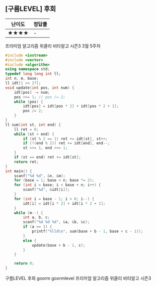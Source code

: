 ## [구름LEVEL] 후회

| 난이도 | 정답률 |
| ------ | ------ |
| ★★★★   | -      |



프리미엄 알고리즘 위클리 비타알고 시즌3 3월 5주차

```c++
#include <iostream>
#include <vector>
#include <algorithm>
using namespace std;
typedef long long int ll;
int n, m, base;
ll idt[1 << 27];
void update(int pos, int num) {
	idt[pos] -= num;
	pos >>= 1; // pos /= 2;
	while (pos) {
		idt[pos] = idt[pos * 2] + idt[pos * 2 + 1];
		pos /= 2;
	}
}
ll sum(int st, int end) {
	ll ret = 0;
	while (st < end) {
		if (st % 2 == 1) ret += idt[st], st++;
		if (!(end % 2)) ret += idt[end], end--;
		st >>= 1, end >>= 1;
	}
	if (st == end) ret += idt[st];
	return ret;
}
int main() {
	scanf("%d %d", &n, &m);
	for (base = 1; base < n; base *= 2);
	for (int i = base; i < base + n; i++) {
		scanf("%d", &idt[i]);
	}
	for (int i = base - 1; i > 0; i--) {
		idt[i] = idt[i * 2] + idt[i * 2 + 1];
	}
	while (m--) {
		int a, b, c;
		scanf("%d %d %d", &a, &b, &c);
		if (a == 1) {
			printf("%lld\n", sum(base + b - 1, base + c - 1));
		}
		else {
			update(base + b - 1, c);
		}
	}

	return 0;
}
```





구름LEVEL 후회 goorm goormlevel 프리미엄 알고리즘 위클리 비타알고 시즌3

